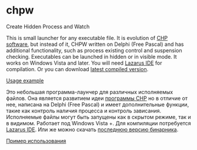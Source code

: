 # chpw
Create Hidden Process and Watch

This is small launcher for any executable file. It is evolution of [CHP software](http://www.commandline.co.uk/chp/),
but instead of it, CHPW written on Delphi (Free Pascal) and has additional functionality, such as process existing control and 
suspension checking. Executables can be launched in hidden or in visible mode. It works on Windows Vista and later.
You will need [Lazarus IDE](https://www.lazarus-ide.org) for compilation.
Or you can download [latest compiled version](https://github.com/madcatdev/chpw/releases).

[Usage example](https://github.com/madcatdev/chpw/blob/master/usage_en.md)


Это небольшая программа-лаунчер для различных исполняемых файлов. Она является развитием идеи [программы CHP](http://www.commandline.co.uk/chp/)
но в отличие от нее, написана на Delphi (Free Pascal) и имеет дополнительные функции, такие как контроль наличия процесса и контроль зависания.
Исполняемые файлы могут быть запущены как в скрытом режиме, так и в видимом. Работает под Windows Vista +.
Для компиляции потребуется [Lazarus IDE](https://www.lazarus-ide.org).
Или же можно скачать [последнюю версию бинарника](https://github.com/madcatdev/chpw/releases).

[Пример использования](https://github.com/madcatdev/chpw/blob/master/usage_ru.md)